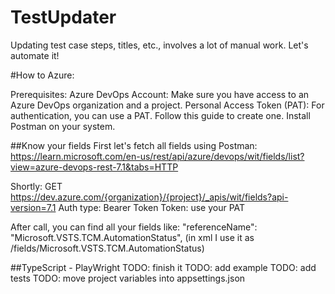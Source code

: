 # TestUpdater
Updating test case steps, titles, etc., involves a lot of manual work. Let's automate it!

#How to Azure:

Prerequisites:
Azure DevOps Account: Make sure you have access to an Azure DevOps organization and a project.
Personal Access Token (PAT): For authentication, you can use a PAT. Follow this guide to create one.
Install Postman on your system.

##Know your fields
First let's fetch all fields using Postman:
https://learn.microsoft.com/en-us/rest/api/azure/devops/wit/fields/list?view=azure-devops-rest-7.1&tabs=HTTP

Shortly:
GET https://dev.azure.com/{organization}/{project}/_apis/wit/fields?api-version=7.1
Auth type: Bearer Token
Token: use your PAT

After call, you can find all your fields
like: "referenceName": "Microsoft.VSTS.TCM.AutomationStatus", (in xml I use it as /fields/Microsoft.VSTS.TCM.AutomationStatus)

##TypeScript - PlayWright
TODO: finish it
TODO: add example
TODO: add tests
TODO: move project variables into appsettings.json
